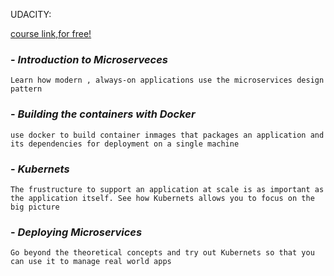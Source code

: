 UDACITY: 

[course link,for free!](https://classroom.udacity.com/courses/ud61O5)


### - ***Introduction to Microserveces***
`Learn how modern , always-on applications use the microservices design pattern`

### - ***Building the containers with Docker***
`use docker to build container inmages that packages an application and its dependencies for deployment on a single machine`

### - ***Kubernets***
`The frustructure to support an application at scale is as important as the application itself. See how Kubernets allows you to focus on the big picture`

### - ***Deploying Microservices***
`Go beyond the theoretical concepts and try out Kubernets so that you can use it to manage real world apps`